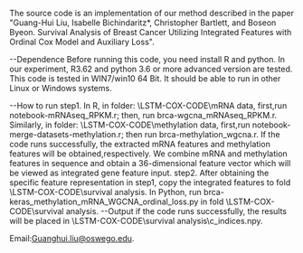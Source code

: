 The source code is an implementation of our method described in the paper "Guang-Hui Liu, Isabelle Bichindaritz*, Christopher Bartlett, and Boseon Byeon. Survival Analysis of Breast Cancer Utilizing Integrated Features with Ordinal Cox Model and Auxiliary Loss". 

--Dependence
Before running this code, you need install R and python. In our experiment, R3.62 and python 3.6 or more advanced version are tested. This code is tested in WIN7/win10 64 Bit. It should be able to run in other Linux or Windows systems.

--How to run
   step1. In R, in folder: \LSTM-COX-CODE\mRNA data\, first,run notebook-mRNAseq_RPKM.r; then, run brca-wgcna_mRNAseq_RPKM.r. Similarly, in folder: \LSTM-COX-CODE\methylation data\, first,run notebook-merge-datasets-methylation.r; then run brca-methylation_wgcna.r. If the code runs successfully, the extracted mRNA features and methylation features will be obtained,respectively. We combine mRNA and methylation features in sequence and obtain a 36-dimensional feature vector which will be viewed as integrated gene feature input.
   step2. After obtaining the specific feature representation in step1, copy the integrated features to fold \LSTM-COX-CODE\survival analysis\. In Python, run brca-keras_methylation_mRNA_WGCNA_ordinal_loss.py in fold \LSTM-COX-CODE\survival analysis\.
--Output
if the code runs successfully, the results will be placed in \LSTM-COX-CODE\survival analysis\c_indices.npy. 


Email:Guanghui.liu@oswego.edu.


